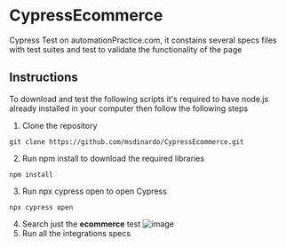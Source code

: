 # CypressEcommerce
Cypress Test on automationPractice.com, it constains several specs files with test suites and test to validate the functionality of the page

## Instructions

To download and test the following scripts it's required to have node.js already installed in your computer then follow the following steps

1. Clone the repository
```
git clone https://github.com/msdinardo/CypressEcommerce.git
```
2. Run npm install to download the required libraries
```
npm install
```
3. Run npx cypress open to open Cypress
```
npx cypress open
```
4. Search just the **ecommerce** test 
![image](https://user-images.githubusercontent.com/6429558/116893275-a0e2a300-abe5-11eb-850a-963902c59e8a.png)
5. Run all the integrations specs
